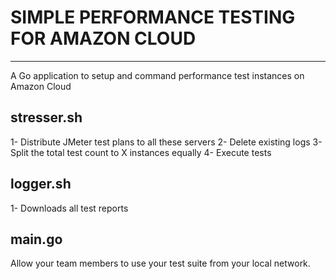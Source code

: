 # SIMPLE PERFORMANCE TESTING FOR AMAZON CLOUD
---

A Go application to setup and command performance test instances on Amazon Cloud

stresser.sh
---
1- Distribute JMeter test plans to all these servers
2- Delete existing logs
3- Split the total test count to X instances equally
4- Execute tests


logger.sh
---
1- Downloads all test reports


main.go
---
Allow your team members to use your test suite from your local network.
